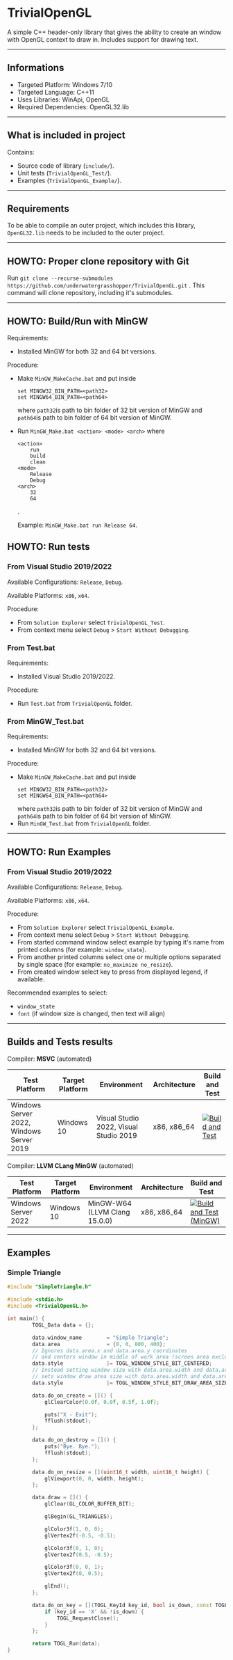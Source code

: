 # TrivialOpenGL
A simple C++ header-only library that gives the ability to create an window with OpenGL context to draw in.
Includes support for drawing text.

---

## Informations
- Targeted Platform: Windows 7/10
- Targeted Language: C++11
- Uses Libraries: WinApi, OpenGL
- Required Dependencies: OpenGL32.lib

---

## What is included in project
Contains:
- Source code of library (`include/`).
- Unit tests (`TrivialOpenGL_Test/`).
- Examples (`TrivialOpenGL_Example/`).

---

## Requirements
To be able to compile an outer project, which includes this library, `OpenGL32.lib` needs to be included to the outer project.

---

## HOWTO: Proper clone repository with Git
Run `git clone --recurse-submodules https://github.com/underwatergrasshopper/TrivialOpenGL.git`
. This command will clone repository, including it's submodules.

---
## HOWTO: Build/Run with MinGW
Requirements:
- Installed MinGW for both 32 and 64 bit versions.

Procedure:
- Make `MinGW_MakeCache.bat` and put inside
  ```
  set MINGW32_BIN_PATH=<path32>
  set MINGW64_BIN_PATH=<path64>
  ```
  where `path32`is path to bin folder of 32 bit version of MinGW and `path64`is path to bin folder of 64 bit version of MinGW.
- Run `MinGW_Make.bat <action> <mode> <arch>` where
  ```
  <action>
      run
      build
      clean
  <mode>
      Release
      Debug
  <arch>
      32
      64
  ```
  .

  Example: `MinGW_Make.bat run Release 64`.

## HOWTO: Run tests
### From Visual Studio 2019/2022
Available Configurations: `Release`, `Debug`. 

Available Platforms: `x86`, `x64`.

Procedure:
- From `Solution Explorer` select `TrivialOpenGL_Test`.
- From context menu select `Debug` > `Start Without Debugging`.

### From Test.bat
Requirements:
- Installed Visual Studio 2019/2022.

Procedure:
- Run `Test.bat` from `TrivialOpenGL` folder.

### From MinGW_Test.bat
Requirements:
- Installed MinGW for both 32 and 64 bit versions.

Procedure:
- Make `MinGW_MakeCache.bat` and put inside
  ```
  set MINGW32_BIN_PATH=<path32>
  set MINGW64_BIN_PATH=<path64>
  ```
  where `path32`is path to bin folder of 32 bit version of MinGW and `path64`is path to bin folder of 64 bit version of MinGW.
- Run `MinGW_Test.bat` from `TrivialOpenGL` folder.

---

## HOWTO: Run Examples
### From Visual Studio 2019/2022
Available Configurations: `Release`, `Debug`. 

Available Platforms: `x86`, `x64`.

Procedure:
- From `Solution Explorer` select `TrivialOpenGL_Example`.
- From context menu select `Debug` > `Start Without Debugging`.
- From started command window select example by typing it's name from printed columns (for example: `window_state`).
- From another printed columns select one or multiple options separated by single space (for example: `no_maximize no_resize`).
- From created window select key to press from displayed legend, if available.

Recommended examples to select:
- `window_state`
- `font` (if window size is changed, then text will align)

---

## Builds and Tests results

Compiler: **MSVC** (automated)

| Test Platform | Target Platform | Environment | Architecture  | Build and Test |
|-|-|-|-|-|
| Windows Server 2022, Windows Server 2019 | Windows 10 |  Visual Studio 2022, Visual Studio  2019 | x86, x86_64 | [![Build and Test](https://github.com/underwatergrasshopper/TrivialOpenGL/actions/workflows/build_and_test.yml/badge.svg)](https://github.com/underwatergrasshopper/TrivialOpenGL/actions/workflows/build_and_test.yml) |

 Compiler: **LLVM CLang MinGW** (automated)

| Test Platform | Target Platform | Environment | Architecture | Build and Test |
|-|-|-|-|-|
| Windows Server 2022 | Windows 10 | MinGW-W64 (LLVM Clang 15.0.0) | x86, x86_64 | [![Build and Test (MinGW)](https://github.com/underwatergrasshopper/TrivialOpenGL/actions/workflows/build_and_test_mingw.yml/badge.svg)](https://github.com/underwatergrasshopper/TrivialOpenGL/actions/workflows/build_and_test_mingw.yml) |

---

## Examples

### Simple Triangle

```c++
#include "SimpleTriangle.h"

#include <stdio.h>
#include <TrivialOpenGL.h>

int main() {
        TOGL_Data data = {};

        data.window_name        = "Simple Triangle";
        data.area               = {0, 0, 800, 400};
        // Ignores data.area.x and data.area.y coordinates 
        // and centers window in middle of work area (screen area excluding task bar).
        data.style              |= TOGL_WINDOW_STYLE_BIT_CENTERED;
        // Instead setting window size with data.area.width and data.area.height, 
        // sets window draw area size with data.area.width and data.area.height.
        data.style              |= TOGL_WINDOW_STYLE_BIT_DRAW_AREA_SIZE;

        data.do_on_create = []() {
            glClearColor(0.0f, 0.0f, 0.5f, 1.0f);

            puts("X - Exit");
            fflush(stdout);
        };

        data.do_on_destroy = []() {
            puts("Bye. Bye.");
            fflush(stdout);
        };

        data.do_on_resize = [](uint16_t width, uint16_t height) {
            glViewport(0, 0, width, height);
        };

        data.draw = []() {
            glClear(GL_COLOR_BUFFER_BIT);

            glBegin(GL_TRIANGLES);

            glColor3f(1, 0, 0);
            glVertex2f(-0.5, -0.5);

            glColor3f(0, 1, 0);
            glVertex2f(0.5, -0.5);

            glColor3f(0, 0, 1);
            glVertex2f(0, 0.5);

            glEnd();
        };

        data.do_on_key = [](TOGL_KeyId key_id, bool is_down, const TOGL_Extra& extra) {
            if (key_id == 'X' && !is_down) {
                TOGL_RequestClose();
            }
        };

        return TOGL_Run(data);
}
```